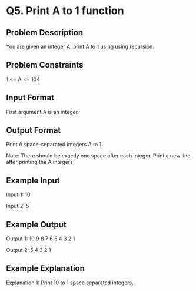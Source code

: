 # Q5. Print A to 1 function
## Problem Description
You are given an integer A, print A to 1 using using recursion.

## Problem Constraints
1 <= A <= 104

## Input Format
First argument A is an integer.

## Output Format
Print A space-separated integers A to 1.

Note: There should be exactly one space after each integer. Print a new line after printing the A integers

## Example Input
Input 1:
10

Input 2:
5

## Example Output
Output 1:
10 9 8 7 6 5 4 3 2 1 

Output 2:
5 4 3 2 1 

## Example Explanation
Explanation 1:
Print 10 to 1 space separated integers.
